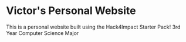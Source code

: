 # Victor's Personal Website
This is a personal website built using the Hack4Impact Starter Pack!
3rd Year Computer Science Major
